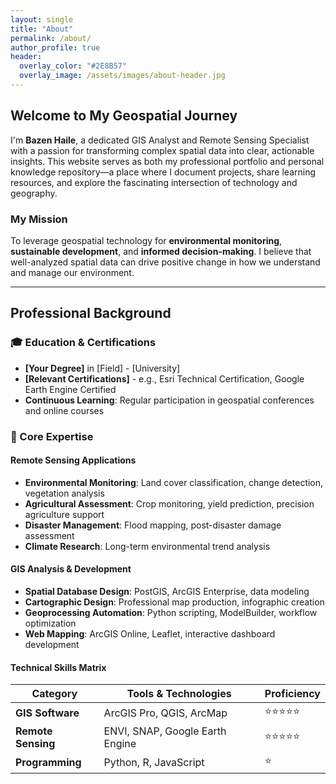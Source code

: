 ```yaml
---
layout: single
title: "About"
permalink: /about/
author_profile: true
header:
  overlay_color: "#2E8B57"
  overlay_image: /assets/images/about-header.jpg
---
```


## Welcome to My Geospatial Journey

I'm **Bazen Haile**, a dedicated GIS Analyst and Remote Sensing Specialist with a passion for transforming complex spatial data into clear, actionable insights. This website serves as both my professional portfolio and personal knowledge repository—a place where I document projects, share learning resources, and explore the fascinating intersection of technology and geography.

### My Mission

To leverage geospatial technology for **environmental monitoring**, **sustainable development**, and **informed decision-making**. I believe that well-analyzed spatial data can drive positive change in how we understand and manage our environment.

---

## Professional Background

### 🎓 Education & Certifications
- **[Your Degree]** in [Field] - [University]
- **[Relevant Certifications]** - e.g., Esri Technical Certification, Google Earth Engine Certified
- **Continuous Learning**: Regular participation in geospatial conferences and online courses

### 💼 Core Expertise

#### Remote Sensing Applications
- **Environmental Monitoring**: Land cover classification, change detection, vegetation analysis
- **Agricultural Assessment**: Crop monitoring, yield prediction, precision agriculture support
- **Disaster Management**: Flood mapping, post-disaster damage assessment
- **Climate Research**: Long-term environmental trend analysis

#### GIS Analysis & Development
- **Spatial Database Design**: PostGIS, ArcGIS Enterprise, data modeling
- **Cartographic Design**: Professional map production, infographic creation
- **Geoprocessing Automation**: Python scripting, ModelBuilder, workflow optimization
- **Web Mapping**: ArcGIS Online, Leaflet, interactive dashboard development

#### Technical Skills Matrix

| **Category** | **Tools & Technologies** | **Proficiency** |
|--------------|-------------------------|-----------------|
| **GIS Software** | ArcGIS Pro, QGIS, ArcMap | ⭐⭐⭐⭐⭐ |
| **Remote Sensing** | ENVI, SNAP, Google Earth Engine | ⭐⭐⭐⭐⭐ |
| **Programming** | Python, R, JavaScript | ⭐
